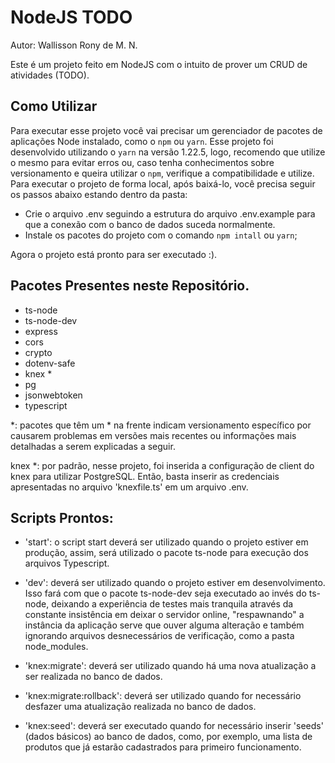 # NodeJS TODO

Autor: Wallisson Rony de M. N.

Este é um projeto feito em NodeJS com o intuito de prover um CRUD de atividades (TODO).

## Como Utilizar

Para executar esse projeto você vai precisar um gerenciador de pacotes de aplicações Node instalado, como o `npm` ou `yarn`. Esse projeto foi desenvolvido utilizando o `yarn` na versão 1.22.5, logo, recomendo que utilize o mesmo para evitar erros ou, caso tenha conhecimentos sobre versionamento e queira utilizar o `npm`, verifique a compatibilidade e utilize. Para executar o projeto de forma local, após baixá-lo, você precisa seguir os passos abaixo estando dentro da pasta:

- Crie o arquivo .env seguindo a estrutura do arquivo .env.example para que a conexão com o banco de dados suceda normalmente.
- Instale os pacotes do projeto com o comando `npm intall` ou `yarn`;

Agora o projeto está pronto para ser executado :).

## Pacotes Presentes neste Repositório.

 - ts-node
 - ts-node-dev
 - express
 - cors
 - crypto
 - dotenv-safe
 - knex *
 - pg
 - jsonwebtoken
 - typescript

*: pacotes que têm um * na frente indicam versionamento específico por causarem problemas em versões mais recentes ou informações mais detalhadas a serem explicadas a seguir.

knex *: por padrão, nesse projeto, foi inserida a configuração de client do knex para utilizar PostgreSQL. Então, basta inserir as credenciais apresentadas no arquivo 'knexfile.ts' em um arquivo .env.

## Scripts Prontos:

 - 'start': o script start deverá ser utilizado quando o projeto estiver em produção, assim, será utilizado o pacote ts-node para execução dos arquivos Typescript.

 - 'dev': deverá ser utilizado quando o projeto estiver em desenvolvimento. Isso fará com que o pacote ts-node-dev seja executado ao invés do ts-node, deixando a experiência de testes mais tranquila através da constante insistência em deixar o servidor online, "respawnando" a instância da aplicação serve que ouver alguma alteração e também ignorando arquivos desnecessários de verificação, como a pasta node_modules.

 - 'knex:migrate': deverá ser utilizado quando há uma nova atualização a ser realizada no banco de dados.

 - 'knex:migrate:rollback': deverá ser utilizado quando for necessário desfazer uma atualização realizada no banco de dados.

 - 'knex:seed': deverá ser executado quando for necessário inserir 'seeds' (dados básicos) ao banco de dados, como, por exemplo, uma lista de produtos que já estarão cadastrados para primeiro funcionamento.
